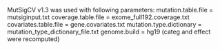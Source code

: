 MutSigCV v1.3 was used with following parameters:
mutation.table.file = mutsiginput.txt
coverage.table.file = exome_full192.coverage.txt
covariates.table.file = gene.covariates.txt
mutation.type.dictionary = mutation_type_dictionary_file.txt
genome.build = hg19 (categ and effect were recomputed)
